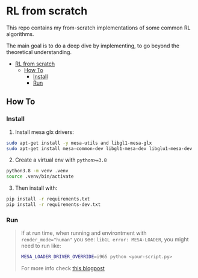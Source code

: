 # RL from scratch

This repo contains my from-scratch implementations of some common RL algorithms.

The main goal is to do a deep dive by implementing, to go beyond the theoretical
understanding.

<!--ts-->
   * [RL from scratch](#rl-from-scratch)
      * [How To](#how-to)
         * [Install](#install)
         * [Run](#run)

<!-- Added by: jose, at: jue 27 oct 2022 18:32:28 CEST -->

<!--te-->


## How To

### Install

1. Install mesa glx drivers:

```bash
sudo apt-get install -y mesa-utils and libgl1-mesa-glx
sudo apt-get install mesa-common-dev libgl1-mesa-dev libglu1-mesa-dev
```

2. Create a virtual env with `python>=3.8`

```bash
python3.8 -m venv .venv
source .venv/bin/activate
```

3. Then install with:

```bash
pip install -r requirements.txt
pip install -r requirements-dev.txt
```


### Run

> If at run time, when running and environtment with `render_mode="human"` you see:
> `libGL error: MESA-LOADER`, you might need to run like:
> ```bash
> MESA_LOADER_DRIVER_OVERRIDE=i965 python <your-script.py>
> ```
> For more info check [this blogpost](https://devcodetutorial.com/faq/libgl-error-failed-to-load-drivers-iris-and-swrast-in-ubuntu-20-04)
